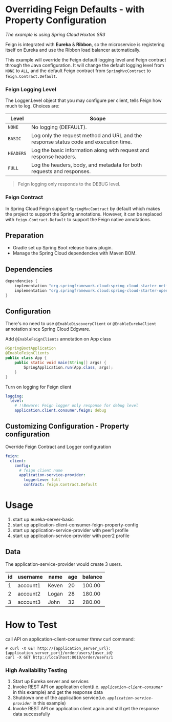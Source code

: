 # Overriding Feign Defaults - with Property Configuration
_The example is using Spring Cloud Hoxton SR3_

Feign is integrated with **Eureka** & **Ribbon**, so the microservice is registering itself on Eureka and use the Ribbon load balancer automatically.

This example will override the Feign default logging level and Feign contract through the Java configuration.
It will change the default logging level from `NONE` to `ALL`, and the default Feign contract from `SpringMvcContract` to `feign.Contract.Default`.

### Feign Logging Level
The Logger.Level object that you may configure per client, tells Feign how much to log. Choices are:

| Level | Scope |
|---|---|
| `NONE` | No logging (DEFAULT). |
| `BASIC` | Log only the request method and URL and the response status code and execution time. |
| `HEADERS` | Log the basic information along with request and response headers. |
| `FULL` | Log the headers, body, and metadata for both requests and responses. |
> Feign logging only responds to the DEBUG level.

### Feign Contract
In Spring Cloud Feign support `SpringMvcContract` by default which makes the project to support the Spring annotations. However, it can be replaced with `feign.Contract.Default` to support the Feign native annotations.

## Preparation
- Gradle set up Spring Boot release trains plugin.
- Manage the Spring Cloud dependencies with Maven BOM.

## Dependencies
```groovy
dependencies {
    implementation "org.springframework.cloud:spring-cloud-starter-netflix-eureka-client"
    implementation "org.springframework.cloud:spring-cloud-starter-openfeign"
}
```
## Configuration
There's no need to use `@EnableDiscoveryClient` or `@EnableEurekaClient` annotation since Spring Cloud Edgware.

Add `@EnableFeignClients` annotation on App class
```java
@SpringBootApplication
@EnableFeignClients
public class App {
    public static void main(String[] args) {
        SpringApplication.run(App.class, args);
    }
}
```

Turn on logging for Feign client
```yaml
logging:
  level:
    # !!Beware: Feign logger only response for debug level
    application.client.consumer.feign: debug
```

## Customizing Configuration - Property configuration
Override Feign Contract and Logger configuration
```yaml
feign:
  client:
    config:
      # feign client name
      application-service-provider:
        loggerLeve: full
        contract: feign.Contract.Default
```

# Usage
1. start up eureka-server-basic
2. start up application-client-consumer-feign-property-config
3. start up application-service-provider with peer1 profile
4. start up application-service-provider with peer2 profile

## Data
The application-service-provider would create 3 users.

| id | username | name | age | balance |
|---|---|---|---|---|
| 1 | account1 | Keven | 20 | 100.00 |
| 2 | account2 | Logan | 28 | 180.00 |
| 3 | account3 | John | 32 | 280.00 |

# How to Test
call API on application-client-consumer threw curl command:
```shell script
# curl -X GET http://{application_server_url}:{application_server_port}/order/users/{user_id}
curl -X GET http://localhost:8010/order/users/1
```

### High Availability Testing
1. Start up Eureka server and services
2. Invoke REST API on application client(i.e. _`application-client-consumer`_ in this example) and get the response data
3. Shutdown one of the application service(i.e. _`application-service-provider`_ in this example)
4. Invoke REST API on application client again and still get the response data successfully